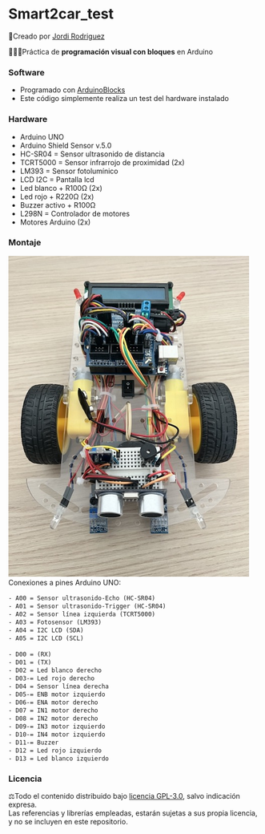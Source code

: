 # Smart2car_test
🔗Creado por [Jordi Rodriguez](https://github.com/jordirdp)  

👨🏻‍💻Práctica de **programación visual con bloques** en Arduino  
    
### Software  
- Programado con [ArduinoBlocks](http://www.arduinoblocks.com/web/)  
- Este código simplemente realiza un test del hardware instalado


### Hardware  
- Arduino UNO  
- Arduino Shield Sensor v.5.0
- HC-SR04 = Sensor ultrasonido de distancia
- TCRT5000 = Sensor infrarrojo de proximidad (2x)
- LM393 = Sensor fotolumínico
- LCD I2C = Pantalla lcd
- Led blanco + R100Ω (2x)
- Led rojo + R220Ω (2x)
- Buzzer activo + R100Ω  
- L298N = Controlador de motores
- Motores Arduino (2x)

### Montaje  
![Imagen Smart2car acabado](Smart2car_final.jpeg)  
Conexiones a pines Arduino UNO:  

    - A00 = Sensor ultrasonido-Echo (HC-SR04)  
    - A01 = Sensor ultrasonido-Trigger (HC-SR04)  
    - A02 = Sensor línea izquierda (TCRT5000)  
    - A03 = Fotosensor (LM393)  
    - A04 = I2C LCD (SDA)  
    - A05 = I2C LCD (SCL)  

    - D00 = (RX)
    - D01 = (TX)  
    - D02 = Led blanco derecho  
    - D03-= Led rojo derecho  
    - D04 = Sensor línea derecha   
    - D05-= ENB motor izquierdo  
    - D06-= ENA motor derecho  
    - D07 = IN1 motor derecho  
    - D08 = IN2 motor derecho  
    - D09-= IN3 motor izquierdo  
    - D10-= IN4 motor izquierdo  
    - D11-= Buzzer  
    - D12 = Led rojo izquierdo   
    - D13 = Led blanco izquierdo  

### Licencia  
⚖️Todo el contenido distribuido bajo [licencia GPL-3.0](https://www.gnu.org/licenses/gpl-3.0), salvo indicación expresa.  
Las referencias y librerías empleadas, estarán sujetas a sus propia licencia, y no se incluyen en este repositorio.  
